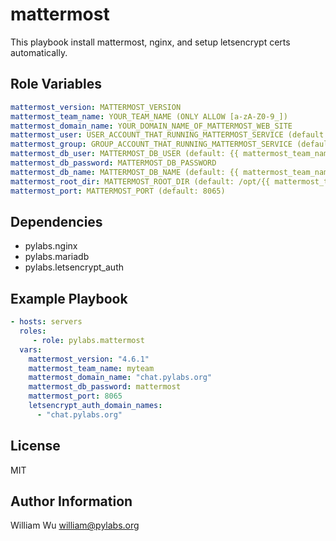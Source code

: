 mattermost
==========

This playbook install mattermost, nginx, and setup letsencrypt certs automatically.


Role Variables
--------------

```yaml
mattermost_version: MATTERMOST_VERSION
mattermost_team_name: YOUR_TEAM_NAME (ONLY ALLOW [a-zA-Z0-9_])
mattermost_domain_name: YOUR_DOMAIN_NAME_OF_MATTERMOST_WEB_SITE
mattermost_user: USER_ACCOUNT_THAT_RUNNING_MATTERMOST_SERVICE (default: mattermost)
mattermost_group: GROUP_ACCOUNT_THAT_RUNNING_MATTERMOST_SERVICE (default: mattermost)
mattermost_db_user: MATTERMOST_DB_USER (default: {{ mattermost_team_name }}_mattermost)
mattermost_db_password: MATTERMOST_DB_PASSWORD
mattermost_db_name: MATTERMOST_DB_NAME (default: {{ mattermost_team_name }}_mattermost)
mattermost_root_dir: MATTERMOST_ROOT_DIR (default: /opt/{{ mattermost_team_name }}_mattermost)
mattermost_port: MATTERMOST_PORT (default: 8065)
```

Dependencies
------------

- pylabs.nginx
- pylabs.mariadb
- pylabs.letsencrypt_auth

Example Playbook
----------------

```yaml
- hosts: servers
  roles:
     - role: pylabs.mattermost
  vars:
    mattermost_version: "4.6.1"
    mattermost_team_name: myteam
    mattermost_domain_name: "chat.pylabs.org"
    mattermost_db_password: mattermost
    mattermost_port: 8065
    letsencrypt_auth_domain_names:
      - "chat.pylabs.org"
```

License
-------

MIT

Author Information
------------------

William Wu <william@pylabs.org>

